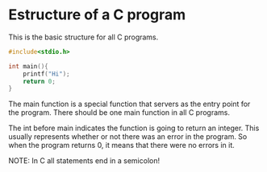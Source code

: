 # Estructure of a C program
This is the basic structure for all C programs.

~~~c
#include<stdio.h>

int main(){
    printf("Hi");
    return 0;
}

~~~

The main function is a special function that servers as the entry point for the program. There should be one main function in all C programs. 

The int before main indicates the function is going to return an integer. This usually represents whether or not there was an error in the program. So when the program returns 0, it means that there were no errors in it.

NOTE: In C all statements end in a semicolon!

